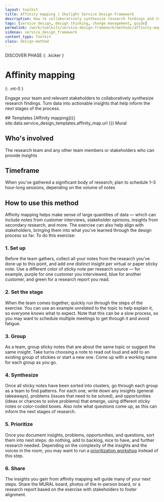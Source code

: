 ```yaml
---
layout: toolkit
title: Affinity mapping | Skylight Service Design Framework
description: How to collaboratively synthesize research findings and turn data into actionable insights.
tags: [service design, design thinking, change management, guide]
permalink: /work/toolkits/service-design-framework/methods/affinity-mapping/
sidenav: service_design_framework
content_type: Toolkit
class: design-method
---
```


DISCOVER PHASE
{: .kicker }

# Affinity mapping
{: .mt-0 }

Engage your team and relevant stakeholders to collaboratively synthesize research findings. Turn data into actionable insights that help inform the next stages of the process.

<div class="callout--tip callout--summary" markdown="1">
## Templates
[Affinity mapping]({{ site.data.service_design_templates.affinity_map.url }}) <span class="badge badge-sub">Mural</span>

## Who's involved
The research team and any other team members or stakeholders who can provide insights

## Timeframe
When you've gathered a significant body of research; plan to schedule 1–3 hour-long sessions, depending on the volume of notes
</div>

## How to use this method

Affinity mapping helps make sense of large quantities of data — which can include notes from customer interviews, stakeholder opinions, insights from secondary research, and more. The exercise can also help align with stakeholders, bringing them into what you’ve learned through the design process so far. To do this exercise:

### 1. Set up
Before the team gathers, collect all your notes from the research you’ve done up to this point, and add one distinct insight per virtual or paper sticky note. Use a different color of sticky note per research source — for example, purple for one customer you interviewed, blue for another customer, and green for a research report you read.

### 2. Set the stage
When the team comes together, quickly run through the steps of the exercise. You can use an example unrelated to the topic to help explain it, so everyone knows what to expect. Note that this can be a slow process, so you may want to schedule multiple meetings to get through it and avoid fatigue.

### 3. Group
As a team, group sticky notes that are about the same topic or suggest the same insight. Take turns choosing a note to read out loud and add to an existing group of stickies or start a new one. Come up with a working name for each group as you go.

### 4. Synthesize
Once all sticky notes have been sorted into clusters, go through each group as a team to find patterns. For each one, write down any insights (general takeaways), problems (issues that need to be solved), and opportunities (ideas or chances to solve problems) that emerge, using different sticky notes or color-coded boxes. Also note what questions come up, as this can inform the next stages of research.

### 5. Prioritize
Once you document insights, problems, opportunities, and questions, sort them into next steps: do nothing, add to backlog, nice to have, and further research needed. Depending on the complexity of the insights and the voices in the room, you may want to run a [prioritization workshop](/work/toolkits/service-design-framework/methods/prioritization-workshop/) instead of this step.

### 6. Share
The insights you gain from affinity mapping will guide many of your next steps. Share the MURAL board, photos of the in-person board, or a research report based on the exercise with stakeholders to foster alignment.
